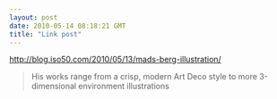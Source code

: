 ```yaml
---
layout: post
date: 2010-05-14 08:18:21 GMT
title: "Link post"
---
```

<http://blog.iso50.com/2010/05/13/mads-berg-illustration/>

> His works range from a crisp, modern Art Deco style to more 3-dimensional environment illustrations